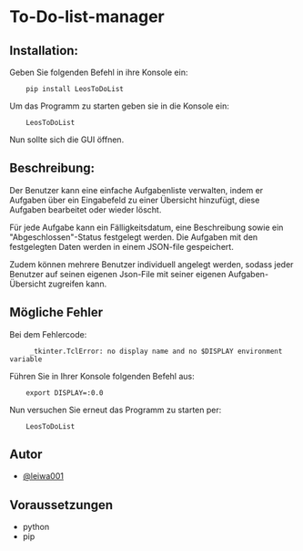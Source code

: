 # To-Do-list-manager

## Installation:

Geben Sie folgenden Befehl in ihre Konsole ein:
        
        pip install LeosToDoList
    
Um das Programm zu starten geben sie in die Konsole ein:

        LeosToDoList

Nun sollte sich die GUI öffnen. 


## Beschreibung:

Der Benutzer kann eine einfache Aufgabenliste verwalten, indem er Aufgaben über ein Eingabefeld zu einer Übersicht hinzufügt, diese Aufgaben bearbeitet oder wieder löscht. 

Für jede Aufgabe kann ein Fälligkeitsdatum, eine Beschreibung sowie ein "Abgeschlossen"-Status festgelegt werden. 
Die Aufgaben mit den festgelegten Daten werden in einem JSON-file gespeichert. 

Zudem können mehrere Benutzer individuell angelegt werden, sodass jeder Benutzer auf seinen eigenen Json-File mit seiner eigenen Aufgaben-Übersicht zugreifen kann. 

## Mögliche Fehler

Bei dem Fehlercode:
      
         _tkinter.TclError: no display name and no $DISPLAY environment variable

Führen Sie in Ihrer Konsole folgenden Befehl aus:

        export DISPLAY=:0.0

Nun versuchen Sie erneut das Programm zu starten per:

        LeosToDoList

## Autor

- [@leiwa001](https://www.github.com/leiwa001)


## Voraussetzungen

- python
- pip 

